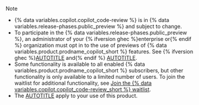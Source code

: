 > [!NOTE]
>
> * {% data variables.copilot.copilot_code-review %} is in {% data variables.release-phases.public_preview %} and subject to change.
> * To participate in the {% data variables.release-phases.public_preview %}, an administrator of your {% ifversion ghec %}enterprise or{% endif %} organization must opt in to the use of previews of {% data variables.product.prodname_copilot_short %} features. See {% ifversion ghec %}[AUTOTITLE](/copilot/managing-copilot/managing-copilot-for-your-enterprise/managing-policies-and-features-for-copilot-in-your-enterprise#copilot-in-githubcom) and{% endif %} [AUTOTITLE](/copilot/managing-copilot/managing-github-copilot-in-your-organization/managing-policies-for-copilot-in-your-organization#enabling-copilot-features-in-your-organization).
> * Some functionality is available to all enabled {% data variables.product.prodname_copilot_short %} subscribers, but other functionality is only available to a limited number of users. To join the waitlist for additional functionality, see [Join the {% data variables.copilot.copilot_code-review_short %} waitlist](https://gh.io/copilot-code-review-waitlist).
> * The [AUTOTITLE](/free-pro-team@latest/site-policy/github-terms/github-pre-release-license-terms) apply to your use of this product.
